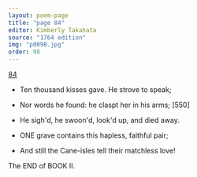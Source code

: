 ```yaml
---
layout: poem-page
title: "page 84"
editor: Kimberly Takahata
source: "1764 edition"
img: "p0098.jpg"
order: 98
---
```



[84]({{site.baseurl}}/images/{{page.img}})

- Ten thousand kisses gave. He strove to speak;
- Nor words he found: he claspt her in his arms; [550]
- He sigh'd, he swoon'd, look'd up, and died away.

- ONE grave contains this hapless, faithful pair;
- And still the Cane-isles tell their matchless love!

The END of BOOK II.

